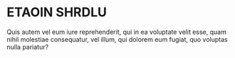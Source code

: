 # ETAOIN SHRDLU

Quis autem vel eum iure reprehenderit, qui in ea voluptate velit esse, quam 
nihil molestiae consequatur, vel illum, qui dolorem eum fugiat, quo voluptas 
nulla pariatur?
